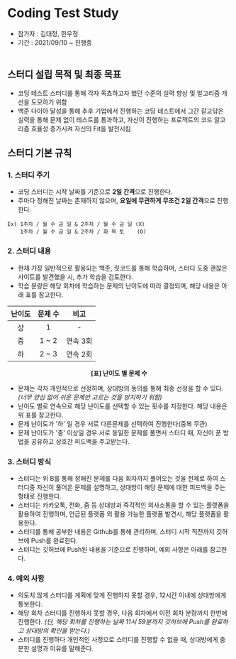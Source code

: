 # Coding Test Study
 - 참가자 : 김대정, 한우정 
 - 기간 : 2021/09/10 ~ 진행중
<br></br>
## 스터디 설립 목적 및 최종 목표
 - 코딩 테스트 스터디를 통해 각자 목쵸하고자 했던 수준의 실력 향상 및 알고리즘 개선을 도모하기 위함
 - 백준 다이아 달성을 통해 추후 기업에서 진행하는 코딩 테스트에서 그간 갈고닦은 실력을 통해 문제 없이 테스트를 통과하고, 자신이 진행하는 프로젝트의 코드 알고리즘 효율성 증가시켜 자신의 Fit을 발전시킴

## 스터디 기본 규칙
 ### 1. 스터디 주기
  - 코딩 스터디는 시작 날짜를 기준으로 **2일 간격**으로 진행한다.
  - 주마다 정해진 날짜는 존재하지 않으며, **요일에 무관하게 무조건 2일 간격**으로 진행한다. 
  ```
  Ex) 1주차 / 월 수 금 일 & 2주차 / 월 수 금 일 (X)
      1주차 / 월 수 금 일 & 2주차 / 화 목 토    (O)
  ```
  
 ### 2. 스터디 내용
   - 현재 가장 일반적으로 활용되는 백준, 릿코드를 통해 학습하며, 스터디 도중 괜찮은 사이트를 발견했을 시, 추가 학습을 검토한다.
   - 학습 분량은 해당 회차에 학습하는 문제의 난이도에 따라 결정되며, 해당 내용은 아래 표를 참고한다.

<div align=center> 
  
| 난이도 | 문제 수 | 비고 |
| :--------: | :--------: | :--------: |
| 상 | 1 | - |
| 중 | 1 ~ 2 | 연속 3회 |
| 하 | 2 ~ 3 | 연속 2회 |
  
**[표] 난이도 별 문제 수**
  
</div>

  - 문제는 각자 개인적으로 선정하며, 상대방의 동의를 통해 최종 선정을 할 수 있다. *(너무 양심 없이 쉬운 문제만 고르는 것을 방지하기 위함)*
  - 난이도 별로 연속으로 해당 난이도를 선택할 수 있는 횟수를 지정한다. 해당 내용은 위 표를 참고한다.
  - 문제 난이도가 '하' 일 경우 서로 다른문제를 선택하여 진행한다(중복 무관)
  - 문제 난이도가 '중' 이상일 경우 서로 동일한 문제를 풀면서 스터디 때, 자신이 푼 방법을 공유하고 상호간 피드백을 주고받는다.

### 3. 스터디 방식
 - 스터디는 위 B를 통해 정해진 문제를 다음 회차까지 풀어오는 것을 전제로 하여 스터디중 자신이 풀어온 문제를 설명하고, 상대방이 해당 문제에 대한 피드백을 주는 형태로 진행한다.
 - 스터디는 카카오톡, 전화, 줌 등 상대방과 즉각적인 의사소통을 할 수 있는 플랫폼을 활용하여 진행하며, 언급된 플랫폼 외 활용 가능한 플랫폼 발견시, 해당 플랫폼을 활용한다.
 - 스터디를 통해 공부한 내용은 Github를 통해 관리하며, 스터디 시작 직전까지 깃허브에 Push를 완료한다.
 - 스터디는 깃허브에 Push된 내용을 기준으로 진행하며, 예외 사항은 아래를 참고한다.

### 4. 예외 사항
 - 의도치 않게 스터디를 계획에 맞게 진행하지 못할 경우, 12시간 이내에 상대방에게 통보한다.
 - 해당 회차 스터디를 진행하지 못할 경우, 다음 회차에서 이전 회차 분량까지 한번에 진행한다. *(단, 해당 회차를 진행하는 날짜 11시 59분까지 깃허브에 Push를 완료하고 상대방의 확인을 받는다.)*
 - 스터디를 진행하다 개인적인 사정으로 스터디를 진행할 수 없을 때, 상대방에게 충분한 설명과 이유를 말해준다.
